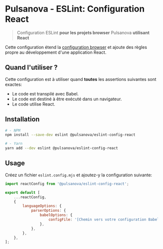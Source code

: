 # Pulsanova - ESLint: Configuration React

> Configuration ESLint __pour les projets browser__ Pulsanova __utilisant React__

Cette configuration étend la [configuration browser](../browser) et ajoute des règles propre
au développement d'une application React.

## Quand l'utiliser ?

Cette configuration est à utiliser quand __toutes__ les assertions suivantes sont exactes:
- Le code est transpilé avec Babel.
- Le code est destiné à être exécuté dans un navigateur.
- Le code utilise React.

## Installation

```bash
# - NPM
npm install --save-dev eslint @pulsanova/eslint-config-react

# - Yarn
yarn add --dev eslint @pulsanova/eslint-config-react
```

## Usage

Créez un fichier `eslint.config.mjs` et ajoutez-y la configuration suivante:

```js
import reactConfig from '@pulsanova/eslint-config-react';

export default [
    ...reactConfig,
    {
        languageOptions: {
            parserOptions: {
                babelOptions: {
                    configFile: '[Chemin vers votre configuration Babel]',
                },
            },
        },
    },
];
```
